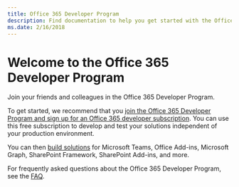 ```yaml
---
title: Office 365 Developer Program
description: Find documentation to help you get started with the Office 365 Developer Program.
ms.date: 2/16/2018
---
```


# Welcome to the Office 365 Developer Program

Join your friends and colleagues in the Office 365 Developer Program. 

To get started, we recommend that you [join the Office 365 Developer Program and sign up for an Office 365 developer subscription](office-365-dev-program-get-started.md). You can use this free subscription to develop and test your solutions independent of your production environment. 

You can then [build solutions](office-365-dev-subscription-options.md) for Microsoft Teams, Office Add-ins, Microsoft Graph, SharePoint Framework, SharePoint Add-ins, and more.

For frequently asked questions about the Office 365 Developer Program, see the [FAQ](office-365-dev-program-faq.md).